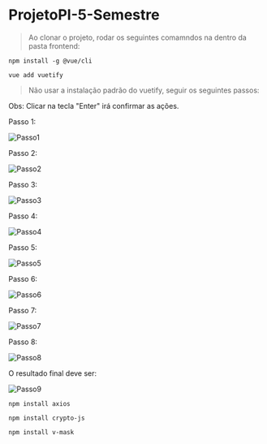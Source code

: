 # ProjetoPI-5-Semestre

> Ao clonar o projeto, rodar os seguintes comamndos na dentro da pasta frontend:

```
npm install -g @vue/cli
```

```
vue add vuetify
```

> Não usar a instalação padrão do vuetify, seguir os seguintes passos:

Obs: Clicar na tecla "Enter" irá confirmar as ações. 

Passo 1:

![Passo1](https://github.com/LuluFLopes/ProjetoPI-4-Semestre/assets/92643928/3e71d66b-d560-4977-862c-bbb36a624e41)

Passo 2:

![Passo2](https://github.com/LuluFLopes/ProjetoPI-4-Semestre/assets/92643928/18c235c7-f711-4df9-b10e-2e7a1c664069)

Passo 3:

![Passo3](https://github.com/LuluFLopes/ProjetoPI-4-Semestre/assets/92643928/9738b372-3e67-421a-8299-a7e0fcbedd6b)

Passo 4:

![Passo4](https://github.com/LuluFLopes/ProjetoPI-4-Semestre/assets/92643928/e32af2a7-758e-487c-bfa3-df254edb4e6d)

Passo 5:

![Passo5](https://github.com/LuluFLopes/ProjetoPI-4-Semestre/assets/92643928/e04c41e6-567a-4b95-ac89-4657a7558e69)

Passo 6:

![Passo6](https://github.com/LuluFLopes/ProjetoPI-4-Semestre/assets/92643928/e15f2910-6a27-42e6-847a-35d74444591c)

Passo 7:

![Passo7](https://github.com/LuluFLopes/ProjetoPI-4-Semestre/assets/92643928/2d73533f-723c-4190-a96e-4b1cf6ac5ea1)

Passo 8:

![Passo8](https://github.com/LuluFLopes/ProjetoPI-4-Semestre/assets/92643928/f7784818-8fe9-4531-88c1-4de88d454208)

O resultado final deve ser:

![Passo9](https://github.com/LuluFLopes/ProjetoPI-4-Semestre/assets/92643928/9e596d34-179c-4175-97c9-cfd21f761b64)

```
npm install axios
```

```
npm install crypto-js
```

```
npm install v-mask
```
